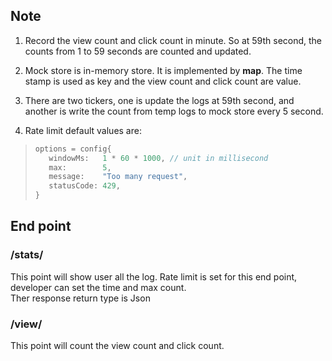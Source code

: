 ## Note
1. Record the view count and click count in minute. So at 59th second, the counts from 1 to 59 seconds are counted and updated.  

2. Mock store is in-memory store. It is implemented by **map**. The time stamp is used as key and the view count and click count are value.  

3. There are two tickers, one is update the logs at 59th second, and another is write the count from temp logs to mock store every 5 second.  

4. Rate limit default values are:
>```go
>options = config{
>    windowMs:   1 * 60 * 1000, // unit in millisecond
>    max:        5,
>    message:    "Too many request",
>    statusCode: 429,
>}
>```

## End point

### **/stats/**
This point will show user all the log. Rate limit is set for this end point, developer can set the time and max count.  
Ther response return type is Json



### **/view/**
This point will count the view count and click count.

